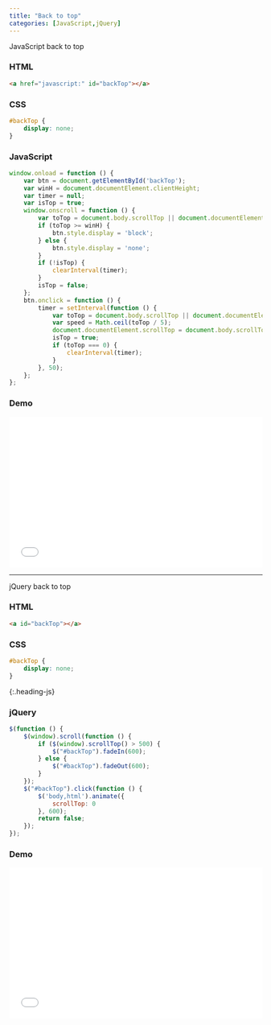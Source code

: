 ```yaml
---
title: "Back to top"
categories: [JavaScript,jQuery]
---
```


JavaScript back to top

### HTML

```html
<a href="javascript:" id="backTop"></a>
```

### CSS

```css
#backTop {
    display: none;
}
```

### JavaScript

```javascript
window.onload = function () {
    var btn = document.getElementById('backTop');
    var winH = document.documentElement.clientHeight;
    var timer = null;
    var isTop = true;
    window.onscroll = function () {
        var toTop = document.body.scrollTop || document.documentElement.scrollTop;
        if (toTop >= winH) {
            btn.style.display = 'block';
        } else {
            btn.style.display = 'none';
        }
        if (!isTop) {
            clearInterval(timer);
        }
        isTop = false;
    };
    btn.onclick = function () {
        timer = setInterval(function () {
            var toTop = document.body.scrollTop || document.documentElement.scrollTop;
            var speed = Math.ceil(toTop / 5);
            document.documentElement.scrollTop = document.body.scrollTop = toTop - speed;
            isTop = true;
            if (toTop === 0) {
                clearInterval(timer);
            }
        }, 50);
    };
};
```

<!-- more -->

### Demo

<iframe height='300' scrolling='no' title='JavaScript back to top' src='//codepen.io/lcrccr/embed/preview/yKGQaz/?height=300&theme-id=33119&default-tab=result&embed-version=2' frameborder='no' allowtransparency='true' allowfullscreen='true' style='width: 100%;'>See the Pen <a href='https://codepen.io/lcrccr/pen/yKGQaz/'>JavaScript back to top</a> by Leslie Lai (<a href='https://codepen.io/lcrccr'>@lcrccr</a>) on <a href='https://codepen.io'>CodePen</a>.
</iframe>

---

jQuery back to top

### HTML

```html
<a id="backTop"></a>
```
    
### CSS

```css
#backTop {
    display: none;
}
```

{:.heading-js}
### jQuery


```javascript
$(function () {
    $(window).scroll(function () {
        if ($(window).scrollTop() > 500) {
            $("#backTop").fadeIn(600);
        } else {
            $("#backTop").fadeOut(600);
        }
    });
    $("#backTop").click(function () {
        $('body,html').animate({
            scrollTop: 0
        }, 600);
        return false;
    });
});
```

### Demo

<iframe height='300' scrolling='no' title='jQuery back to top' src='//codepen.io/lcrccr/embed/preview/PRXxmZ/?height=300&theme-id=33119&default-tab=result&embed-version=2' frameborder='no' allowtransparency='true' allowfullscreen='true' style='width: 100%;'>See the Pen <a href='https://codepen.io/lcrccr/pen/PRXxmZ/'>jQuery back to top</a> by Leslie Lai (<a href='https://codepen.io/lcrccr'>@lcrccr</a>) on <a href='https://codepen.io'>CodePen</a>.
</iframe>